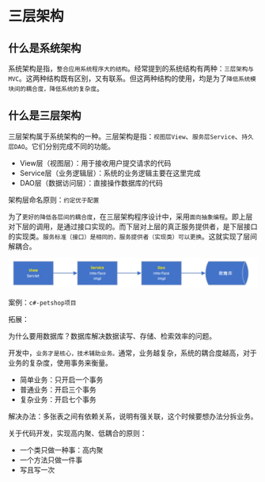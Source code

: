# 三层架构

## 什么是系统架构

系统架构是指，`整合应用系统程序大的结构`。经常提到的系统结构有两种：`三层架构与MVC`。这两种结构既有区别，又有联系。但这两种结构的使用，均是为了`降低系统模块间的耦合度，降低系统的复杂度`。

## 什么是三层架构

三层架构属于系统架构的一种。三层架构是指：`视图层View`、`服务层Service`、`持久层DAO`。它们分别完成不同的功能。

* View层（视图层）：用于接收用户提交请求的代码
* Service层（业务逻辑层）：系统的业务逻辑主要在这里完成
* DAO层（数据访问层）：直接操作数据库的代码

架构层命名原则：`约定优于配置`

为了`更好的降低各层间的耦合度`，在三层架构程序设计中，采用`面向抽象编程`。即上层对下层的调用，是通过接口实现的。而下层对上层的真正服务提供者，是下层接口的实现类。`服务标准〔接口）是相同的，服务提供者（实现类）可以更换`。这就实现了层间解耦合。

![三层架构](imgs/third-model.png)

案例：`c#-petshop项目`

拓展：

为什么要用数据库？数据库解决数据读写、存储、检索效率的问题。

开发中，`业务才是核心，技术辅助业务。`通常，业务越复杂，系统的耦合度越高，对于业务的复杂度，使用事务来衡量。

* 简单业务：只开启一个事务
* 普通业务：开启三个事务
* 复杂业务：开启七个事务

解决办法：多张表之间有依赖关系，说明有强关联，这个时候要想办法分拆业务。

关于代码开发，实现高内聚、低耦合的原则：

* 一个类只做一种事：高内聚
* 一个方法只做一件事
* 写且写一次

